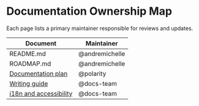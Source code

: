 # Documentation Ownership Map

Each page lists a primary maintainer responsible for reviews and updates.

| Document                                    | Maintainer     |
| ------------------------------------------- | -------------- |
| README.md                                   | @andremichelle |
| ROADMAP.md                                  | @andremichelle |
| [Documentation plan](documentation-plan.md) | @polarity      |
| [Writing guide](../style/writing-guide.md)  | @docs-team     |
| [i18n and accessibility](i18n-accessibility.md) | @docs-team |
